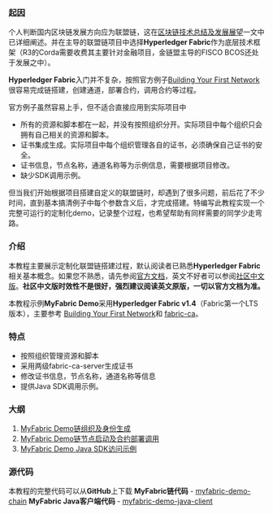 ### 起因

个人判断国内区块链发展方向应为联盟链，这在[区块链技术总结及发展展望](https://github.com/57blocks/blockchain-articles/blob/master/docs/%E5%8C%BA%E5%9D%97%E9%93%BE%E7%A0%94%E7%A9%B6%E5%88%86%E6%9E%90/%E5%8C%BA%E5%9D%97%E9%93%BE%E6%8A%80%E6%9C%AF%E6%80%BB%E7%BB%93%E5%8F%8A%E5%8F%91%E5%B1%95%E5%B1%95%E6%9C%9B.md）)一文中已详细阐述。并在主导的联盟链项目中选择**Hyperledger Fabric**作为底层技术框架（R3的Corda需要收费其主要针对金融项目，金链盟主导的FISCO BCOS还处于发展之中）。

**Hyperledger Fabric**入门并不复杂，按照官方例子[Building Your First Network](https://hyperledger-fabric.readthedocs.io/en/release-1.4/build_network.html)很容易完成链搭建，创建通道，部署合约，调用合约等过程。

官方例子虽然容易上手，但不适合直接应用到实际项目中

- 所有的资源和脚本都在一起，并没有按照组织分开。实际项目中每个组织只会拥有自己相关的资源和脚本。
- 证书集成生成。实际项目中每个组织管理各自的证书，必须确保自己证书的安全。
- 证书信息，节点名称，通道名称等为示例信息，需要根据项目修改。
- 缺少SDK调用示例。

但当我们开始根据项目搭建自定义的联盟链时，却遇到了很多问题，前后花了不少时间，直到基本搞清例子中每个参数含义后，才完成搭建。特编写此教程实现一个完整可运行的定制化demo，记录整个过程，也希望帮助有同样需要的同学少走弯路。

### 介绍

本教程主要展示定制化联盟链搭建过程，默认阅读者已熟悉**Hyperledger Fabric**相关基本概念。如果您不熟悉，请先参阅[官方文档](https://hyperledger-fabric.readthedocs.io/en/release-1.4/key_concepts.html)，英文不好者可以参阅[社区中文版](https://hyperledgercn.github.io/hyperledgerDocs/)。**社区中文版时效性不是很好，强烈建议阅读英文原版，一切以官方文档为准。**

本教程示例**MyFabric Demo**采用**Hyperledger Fabric v1.4**（Fabric第一个LTS版本），主要参考 [Building Your First Network](https://hyperledger-fabric.readthedocs.io/en/release-1.4/build_network.html)和 [fabric-ca](https://github.com/hyperledger/fabric-samples/tree/release-1.3/fabric-ca)。

### 特点

- 按照组织管理资源和脚本
- 采用两级fabric-ca-server生成证书
- 修改证书信息，节点名称，通道名称等信息
- 提供Java SDK调用示例。

### 大纲

1. [MyFabric Demo链组织及身份生成](https://github.com/57blocks/blockchain-articles/blob/master/docs/Hyperledger%20Fabric%E5%BC%80%E5%8F%91/MyFabric%20Demo%E9%93%BE%E7%BB%84%E7%BB%87%E5%8F%8A%E8%BA%AB%E4%BB%BD%E7%94%9F%E6%88%90.md)
2. [MyFabric Demo链节点启动及合约部署调用](https://github.com/57blocks/blockchain-articles/blob/master/docs/Hyperledger%20Fabric%E5%BC%80%E5%8F%91/MyFabric%20Demo%E9%93%BE%E8%8A%82%E7%82%B9%E5%90%AF%E5%8A%A8%E5%8F%8A%E5%90%88%E7%BA%A6%E9%83%A8%E7%BD%B2%E8%B0%83%E7%94%A8.md)
3. [MyFabric Demo Java SDK访问示例](https://github.com/57blocks/blockchain-articles/blob/master/docs/Hyperledger%20Fabric%E5%BC%80%E5%8F%91/MyFabric%20Demo%20Java%20SDK%E8%AE%BF%E9%97%AE%E7%A4%BA%E4%BE%8B.md)

### 源代码
本教程的完整代码可以从**GitHub**上下载
**MyFabric链代码** - [myfabric-demo-chain](https://github.com/fftt2017/myfabric-demo-chain)
**MyFabric Java客户端代码** - [myfabric-demo-java-client](https://github.com/fftt2017/myfabric-demo-java-client)






